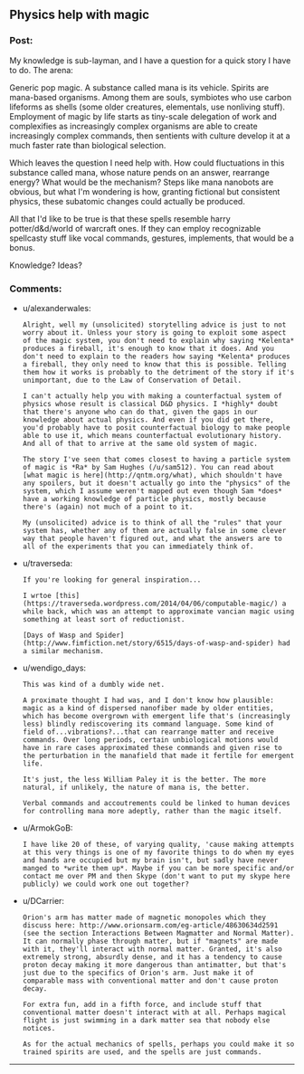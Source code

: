 ## Physics help with magic

### Post:

My knowledge is sub-layman, and I have a question for a quick story I have to do. The arena:

Generic pop magic. A substance called mana is its vehicle. Spirits are mana-based organisms. Among them are souls, symbiotes who use carbon lifeforms as shells (some older creatures, elementals, use nonliving stuff). Employment of magic by life starts as tiny-scale delegation of work and complexifies as increasingly complex organisms are able to create increasingly complex commands, then sentients with culture develop it at a much faster rate than biological selection.

Which leaves the question I need help with. How could fluctuations in this substance called mana, whose nature pends on an answer, rearrange energy? What would be the mechanism? Steps like mana nanobots are obvious, but what I'm wondering is how, granting fictional but consistent physics, these subatomic changes could actually be produced.

All that I'd like to be true is that these spells resemble harry potter/d&d/world of warcraft ones. If they can employ recognizable spellcasty stuff like vocal commands, gestures, implements, that would be a bonus.

Knowledge? Ideas?

### Comments:

- u/alexanderwales:
  ```
  Alright, well my (unsolicited) storytelling advice is just to not worry about it. Unless your story is going to exploit some aspect of the magic system, you don't need to explain why saying *Kelenta* produces a fireball, it's enough to know that it does. And you don't need to explain to the readers how saying *Kelenta* produces a fireball, they only need to know that this is possible. Telling them how it works is probably to the detriment of the story if it's unimportant, due to the Law of Conservation of Detail.

  I can't actually help you with making a counterfactual system of physics whose result is classical D&D physics. I *highly* doubt that there's anyone who can do that, given the gaps in our knowledge about actual physics. And even if you did get there, you'd probably have to posit counterfactual biology to make people able to use it, which means counterfactual evolutionary history. And all of that to arrive at the same old system of magic.

  The story I've seen that comes closest to having a particle system of magic is *Ra* by Sam Hughes (/u/sam512). You can read about [what magic is here](http://qntm.org/what), which shouldn't have any spoilers, but it doesn't actually go into the "physics" of the system, which I assume weren't mapped out even though Sam *does* have a working knowledge of particle physics, mostly because there's (again) not much of a point to it.

  My (unsolicited) advice is to think of all the "rules" that your system has, whether any of them are actually false in some clever way that people haven't figured out, and what the answers are to all of the experiments that you can immediately think of.
  ```

- u/traverseda:
  ```
  If you're looking for general inspiration...

  I wrtoe [this](https://traverseda.wordpress.com/2014/04/06/computable-magic/) a while back, which was an attempt to approximate vancian magic using something at least sort of reductionist.

  [Days of Wasp and Spider](http://www.fimfiction.net/story/6515/days-of-wasp-and-spider) had a similar mechanism.
  ```

- u/wendigo_days:
  ```
  This was kind of a dumbly wide net.

  A proximate thought I had was, and I don't know how plausible: magic as a kind of dispersed nanofiber made by older entities, which has become overgrown with emergent life that's (increasingly less) blindly rediscovering its command language. Some kind of field of...vibrations?...that can rearrange matter and receive commands. Over long periods, certain unbiological motions would have in rare cases approximated these commands and given rise to the perturbation in the manafield that made it fertile for emergent life.

  It's just, the less William Paley it is the better. The more natural, if unlikely, the nature of mana is, the better.

  Verbal commands and accoutrements could be linked to human devices for controlling mana more adeptly, rather than the magic itself.
  ```

- u/ArmokGoB:
  ```
  I have like 20 of these, of varying quality, 'cause making attempts at this very things is one of my favorite things to do when my eyes and hands are occupied but my brain isn't, but sadly have never manged to *write them up*. Maybe if you can be more specific and/or contact me over PM and then Skype (don't want to put my skype here publicly) we could work one out together?
  ```

- u/DCarrier:
  ```
  Orion's arm has matter made of magnetic monopoles which they discuss here: http://www.orionsarm.com/eg-article/48630634d2591 (see the section Interactions Between Magmatter and Normal Matter). It can normally phase through matter, but if "magnets" are made with it, they'll interact with normal matter. Granted, it's also extremely strong, absurdly dense, and it has a tendency to cause proton decay making it more dangerous than antimatter, but that's just due to the specifics of Orion's arm. Just make it of comparable mass with conventional matter and don't cause proton decay.

  For extra fun, add in a fifth force, and include stuff that conventional matter doesn't interact with at all. Perhaps magical flight is just swimming in a dark matter sea that nobody else notices.

  As for the actual mechanics of spells, perhaps you could make it so trained spirits are used, and the spells are just commands.
  ```

---

